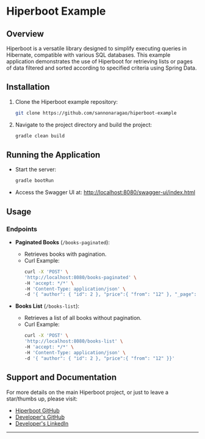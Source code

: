 
# Hiperboot Example

## Overview
Hiperboot is a versatile library designed to simplify executing queries in Hibernate, compatible with various SQL databases. This example application demonstrates the use of Hiperboot for retrieving lists or pages of data filtered and sorted according to specified criteria using Spring Data.

## Installation
1. Clone the Hiperboot example repository:
   ```bash
   git clone https://github.com/sannonaragao/hiperboot-example
   ```
2. Navigate to the project directory and build the project:
   ```bash
   gradle clean build
   ```

## Running the Application

- Start the server:
  ```bash
  gradle bootRun
  ```
- Access the Swagger UI at: [http://localhost:8080/swagger-ui/index.html](http://localhost:8080/swagger-ui/index.html)

## Usage

### Endpoints
- **Paginated Books** (`/books-paginated`):
    - Retrieves books with pagination.
    - Curl Example:
      ```bash
      curl -X 'POST' \
      'http://localhost:8080/books-paginated' \
      -H 'accept: */*' \
      -H 'Content-Type: application/json' \
      -d '{ "author": { "id": 2 }, "price":{ "from": "12" }, "_page": { "offset": 0, "limit": 5, "sort": "-title" } }'
      ```

- **Books List** (`/books-list`):
    - Retrieves a list of all books without pagination.
    - Curl Example:
      ```bash
      curl -X 'POST' \
      'http://localhost:8080/books-list' \
      -H 'accept: */*' \
      -H 'Content-Type: application/json' \
      -d '{ "author": { "id": 2 }, "price":{ "from": "12" }}'
      ```

## Support and Documentation
For more details on the main Hiperboot project, or just to leave a star/thumbs up, please visit:
- [Hiperboot GitHub](https://github.com/sannonaragao/hiperboot)
- [Developer's GitHub](https://github.com/sannonaragao/)
- [Developer's LinkedIn](https://www.linkedin.com/in/sannonaragao/)


---
